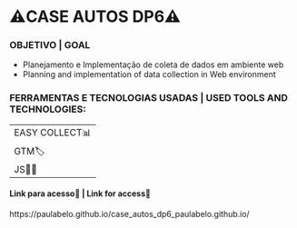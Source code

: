 <h1> ⚠️CASE AUTOS DP6⚠️</h1>

<h3>OBJETIVO | GOAL</H3>

+ Planejamento e Implementação de coleta de dados em ambiente web
+ Planning and implementation of data collection in Web environment

### FERRAMENTAS E TECNOLOGIAS USADAS | USED TOOLS AND TECHNOLOGIES:
  
<table> 
  <tr>
    <td>EASY COLLECT📊</td>
  </tr>
   <tr>
    <td>GTM🏷️</td>
  </tr>
   <tr>
    <td>JS👨‍💻</td>
  </tr>
  <table>

<h4>Link para acesso🔗 | Link for access🔗</h4> https://paulabelo.github.io/case_autos_dp6_paulabelo.github.io/
